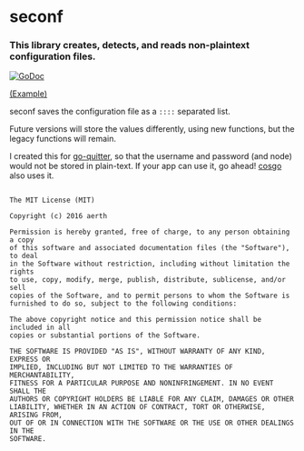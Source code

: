 # seconf

### This library creates, detects, and reads non-plaintext configuration files.

[![GoDoc](https://godoc.org/github.com/aerth/seconf?status.svg)](https://godoc.org/github.com/aerth/seconf)

[(Example)](https://github.com/aerth/seconf/blob/master/_examples/hello/main.go)


seconf saves the configuration file as a `::::` separated list.

Future versions will store the values differently, using new functions, but the legacy functions will remain.

I created this for [go-quitter](https://github.com/aerth/go-quitter), so that the username and password (and node) would not be stored in plain-text. If your app can use it, go ahead! [cosgo](https://github.com/aerth/cosgo) also uses it.


```

The MIT License (MIT)

Copyright (c) 2016 aerth

Permission is hereby granted, free of charge, to any person obtaining a copy
of this software and associated documentation files (the "Software"), to deal
in the Software without restriction, including without limitation the rights
to use, copy, modify, merge, publish, distribute, sublicense, and/or sell
copies of the Software, and to permit persons to whom the Software is
furnished to do so, subject to the following conditions:

The above copyright notice and this permission notice shall be included in all
copies or substantial portions of the Software.

THE SOFTWARE IS PROVIDED "AS IS", WITHOUT WARRANTY OF ANY KIND, EXPRESS OR
IMPLIED, INCLUDING BUT NOT LIMITED TO THE WARRANTIES OF MERCHANTABILITY,
FITNESS FOR A PARTICULAR PURPOSE AND NONINFRINGEMENT. IN NO EVENT SHALL THE
AUTHORS OR COPYRIGHT HOLDERS BE LIABLE FOR ANY CLAIM, DAMAGES OR OTHER
LIABILITY, WHETHER IN AN ACTION OF CONTRACT, TORT OR OTHERWISE, ARISING FROM,
OUT OF OR IN CONNECTION WITH THE SOFTWARE OR THE USE OR OTHER DEALINGS IN THE
SOFTWARE.

```
